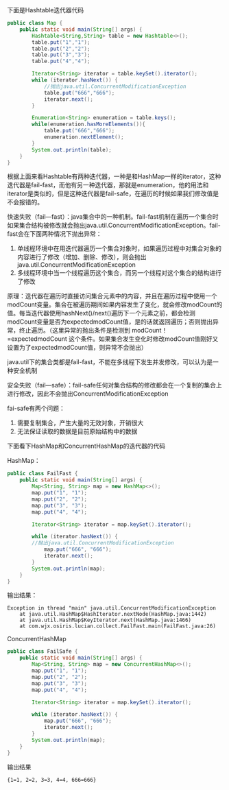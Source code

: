下面是Hashtable迭代器代码

```java
public class Map {
    public static void main(String[] args) {
        Hashtable<String,String> table = new Hashtable<>();
        table.put("1","1");
        table.put("2","2");
        table.put("3","3");
        table.put("4","4");

        Iterator<String> iterator = table.keySet().iterator();
        while (iterator.hasNext()) {
            //抛出java.util.ConcurrentModificationException
            table.put("666","666");
            iterator.next();
        }

        Enumeration<String> enumeration = table.keys();
        while(enumeration.hasMoreElements()){
            table.put("666","666");
            enumeration.nextElement();
        }
        System.out.println(table);
    }
}
```

根据上面来看Hashtable有两种迭代器，一种是和HashMap一样的iterator，这种迭代器是fail-fast，而他有另一种迭代器，那就是enumeration，他的用法和iterator是类似的，但是这种迭代器是fail-safe，在遍历的时候如果我们修改值是不会报错的。

快速失败（fail—fast）：java集合中的一种机制。fail-fast机制在遍历一个集合时如果集合结构被修改就会抛出java.util.ConcurrentModificationException。fail-fast会在下面两种情况下抛出异常：
1. 单线程环境中在用迭代器遍历一个集合对象时，如果遍历过程中对集合对象的内容进行了修改（增加、删除、修改），则会抛出java.util.ConcurrentModificationException
2. 多线程环境中当一个线程遍历这个集合，而另一个线程对这个集合的结构进行了修改

原理：迭代器在遍历时直接访问集合元素中的内容，并且在遍历过程中使用一个modCount变量。集合在被遍历期间如果内容发生了变化，就会修改modCount的值。每当迭代器使用hashNext()/next()遍历下一个元素之前，都会检测modCount变量是否为expectedmodCount值，是的话就返回遍历；否则抛出异常，终止遍历。（这里异常的抛出条件是检测到 modCount！=expectedmodCount 这个条件。如果集合发生变化时修改modCount值刚好又设置为了expectedmodCount值，则异常不会抛出）

java.util下的集合类都是fail-fast，不能在多线程下发生并发修改，可以认为是一种安全机制

安全失败（fail—safe）：fail-safe任何对集合结构的修改都会在一个复制的集合上进行修改，因此不会抛出ConcurrentModificationException

fai-safe有两个问题：
1. 需要复制集合，产生大量的无效对象，开销很大
2. 无法保证读取的数据是目前原始结构中的数据

下面看下HashMap和ConcurrentHashMap的迭代器的代码

HashMap：

```java
public class FailFast {
    public static void main(String[] args) {
        Map<String, String> map = new HashMap<>();
        map.put("1", "1");
        map.put("2", "2");
        map.put("3", "3");
        map.put("4", "4");

        Iterator<String> iterator = map.keySet().iterator();

        while (iterator.hasNext()) {
        //抛出java.util.ConcurrentModificationException
            map.put("666", "666");
            iterator.next();
        }
        System.out.println(map);
    }
}
```

输出结果：
```text
Exception in thread "main" java.util.ConcurrentModificationException
	at java.util.HashMap$HashIterator.nextNode(HashMap.java:1442)
	at java.util.HashMap$KeyIterator.next(HashMap.java:1466)
	at com.wjx.osiris.lucian.collect.FailFast.main(FailFast.java:26)
```

ConcurrentHashMap
```java
public class FailSafe {
    public static void main(String[] args) {
        Map<String, String> map = new ConcurrentHashMap<>();
        map.put("1", "1");
        map.put("2", "2");
        map.put("3", "3");
        map.put("4", "4");

        Iterator<String> iterator = map.keySet().iterator();

        while (iterator.hasNext()) {
            map.put("666", "666");
            iterator.next();
        }
        System.out.println(map);
    }
}
```
输出结果
```text
{1=1, 2=2, 3=3, 4=4, 666=666}
```